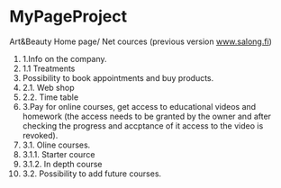 # MyPageProject
Art&Beauty Home page/ Net cources (previous version www.salong.fi)
1. 1.Info on the company.
2. 1.1 Treatments
3. Possibility to book appointments and buy products.
4. 2.1. Web shop
5. 2.2. Time table
6. 3.Pay for online courses, get access to educational videos and homework (the access needs to be granted by the owner and after checking the progress and accptance of it access to the video is revoked).
7. 3.1. Oline courses.
8. 3.1.1. Starter cource
9. 3.1.2. In depth course
10. 3.2. Possibility to add future courses.
